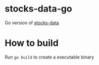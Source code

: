 # stocks-data-go
Go version of [stocks-data](https://github.com/stevenbraham/stocks-data)

# How to build

Run `go build` to create a executable binary